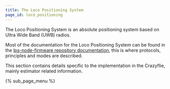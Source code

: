 ```yaml
---
title: The Loco Positioning System
page_id: loco_positioning
---
```


The Loco Positioning System is an absolute positioning system based on Ultra Wide Band (UWB) radios.

Most of the documentation for the Loco Positioning System can be found in the [lps-node-firmware repository documentation](https://www.bitcraze.io/documentation/repository/lps-node-firmware/master/), this is where protocols, principles and modes are described.

This section contains details specific to the implementation in the Crazyflie, mainly estimator related information.

{% sub_page_menu %}
